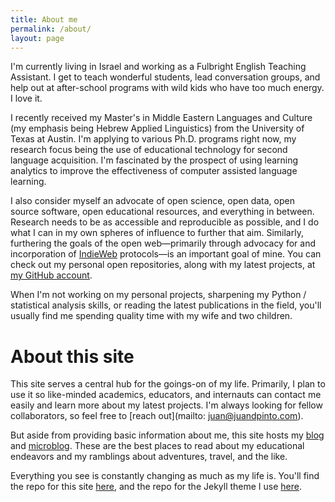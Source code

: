 ```yaml
---
title: About me
permalink: /about/
layout: page
---
```


I'm currently living in Israel and working as a Fulbright English Teaching Assistant. I get to teach wonderful students, lead conversation groups, and help out at after-school programs with wild kids who have too much energy. I love it.

I recently received my Master's in Middle Eastern Languages and Culture (my emphasis being Hebrew Applied Linguistics) from the University of Texas at Austin. I'm applying to various Ph.D. programs right now, my research focus being the use of educational technology for second language acquisition. I'm fascinated by the prospect of using learning analytics to improve the effectiveness of computer assisted language learning.

I also consider myself an advocate of open science, open data, open source software, open educational resources, and everything in between. Research needs to be as accessible and reproducible as possible, and I do what I can in my own spheres of influence to further that aim. Similarly, furthering the goals of the open web—primarily through advocacy for and incorporation of [IndieWeb](https://indieweb.org) protocols—is an important goal of mine. You can check out my personal open repositories, along with my latest projects, at [my GitHub account](https://github.com/juandpinto).

When I'm not working on my personal projects, sharpening my Python / statistical analysis skills, or reading the latest publications in the field, you'll usually find me spending quality time with my wife and two children.


# About this site

This site serves a central hub for the goings-on of my life. Primarily, I plan to use it so like-minded academics, educators, and internauts can contact me easily and learn more about my latest projects. I'm always looking for fellow collaborators, so feel free to [reach out](mailto: juan@juandpinto.com).

But aside from providing basic information about me, this site hosts my [blog](./blog/) and [microblog](https://microblog.juandpinto.com). These are the best places to read about my educational endeavors and my ramblings about adventures, travel, and the like.

Everything you see is constantly changing as much as my life is. You'll find the repo for this site [here](https://github.com/juandpinto/juandpinto.github.io), and the repo for the Jekyll theme I use [here](https://github.com/mmistakes/so-simple-theme).
